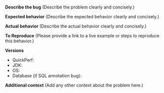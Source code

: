 **Describe the bug**
(Describe the problem clearly and concisely.)

**Expected behavior**
(Describe the expected behavior clearly and concisely.)

**Actual behavior**
(Describe the actual behavior clearly and concisely.)

**To Reproduce**
(Please provide a link to a live example or steps to reproduce this behavior.)

**Versions**
- QuickPerf:
- JDK:
- OS:
- Database (if SQL annotation bug):

**Additional context** (Add any other context about the problem here.)
